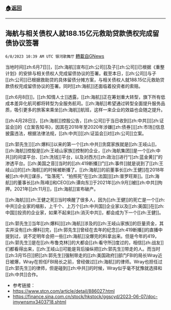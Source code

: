 ###  [:house:返回](README.md)
---


## 海航与相关债权人就188.15亿元救助贷款债权完成留债协议签署
`6/8/2023 10:39 AM UTC 银河歌舞厅` [轉載自GNews](https://gnews.org/articles/1368120)

当地时间[[zh:6月7日]]，[[zh:海航]]宣布[[zh:公司]]及子[[zh:公司]]已根据《重整计划》的安排与相关债权人完成留债协议的签署。截至本日，[[zh:公司]]与子[[zh:公司]]已根据救助贷的具体留债分摊方案，与相关债权人就188.15亿元救助贷款债权完成留债协议的签署。同时[[zh:海航]]还面临着投资者的索赔。

[[zh:6月8日]]，[[zh:知情人士]]透露，[[zh:海航]]正在筹划重大转型，旗下所有低成本差异化航司都将转型为全服务航司。[[zh:海航]]希望通过转型全面提升服务品质，吸引更多的旅客来乘坐[[zh:海航]]航班，这样一来企业的效益也会随之提升。

[[zh:4月28日]]，[[zh:海航]]控股公告，[[zh:公司]]于当日收到[[zh:中共]][[zh:证监会]]的《立案告知书》，因其在2018年至2020年涉嫌[[zh:债券]][[zh:市场]]信息披露违法，根据法律法规，[[zh:中共]][[zh:证监会]]对[[zh:公司]]立案。

[[zh:郭先生]][[zh:爆料]]以来的第一个[[zh:中共]]贪腐家族就是[[zh:王岐山]]，[[zh:海航]]控股是[[zh:王岐山家族]]控制的企业，[[zh:海航集团]]是一个[[zh:中共]]的间谍平台、[[zh:洗钱]]平台，以及对西方[[zh:政治]]进行“[[zh:蓝金黄]]”的渗透平台。[[zh:美国之音]]当时的[[zh:419断播]]门[[zh:事件]]就是说到了[[zh:王岐山]]的[[zh:海航]]的时候被断播了。[[zh:海航]]的前董事长[[zh:王健]]在2018年被[[zh:中共]]谋杀，“坠落死”、“拍照死”在[[zh:法国]][[zh:普罗旺斯]]。[[zh:海航]]的董事长[[zh:陈峰]]和CEO[[zh:谭向东]]于2021年[[zh:9月]]被[[zh:中共]]拘押。2021年[[zh:11月]]，[[zh:海航]]宣布破产。

[[zh:海航]][[zh:王健之死]]当时唤醒了很多人，因为[[zh:王健]]的死亡是一个[[zh:中共]]企业家的缩影，上千个、上万个[[zh:中共国]]企业家以及[[zh:美国]]在[[zh:中国]]投资的企业家，如果不起来[[zh:消灭中共]]，都会成为下一个[[zh:王健]]。

[[zh:郭先生]]当年[[zh:爆料]][[zh:海航]]涉及的[[zh:王岐山家族]]的巨量资金，其实并没有[[zh:爆料]]完，[[zh:郭先生]]曾经在去年的纪念[[zh:419断播]]的直播中提到过，说不定明年会把一些[[zh:海航]]没爆完的料拿出来。但是今年的419，[[zh:郭先生]]是在[[zh:布鲁克林]]的大都会[[zh:看守所]]度过的，相信[[zh:战友]]们都看得出来，[[zh:王岐山]]可能是背后操纵把[[zh:郭先生]]带走的人。而当时[[zh:3月15日]]把[[zh:郭先生]]强制带走的[[zh:美国政府]]部门FBI的局长Wray近日被爆，Wray在担任FBI局长之前，曾经做过[[zh:海航]]的律师。Wray也担任过[[zh:郭先生]]的律师，但是碰到[[zh:中共]]的时候，Wray似乎毫不犹豫就选择和[[zh:中共]]合作。

* 参考链接：
* <https://www.stcn.com/article/detail/886027.html>
* <https://finance.sina.com.cn/stock/hkstock/ggscyd/2023-06-07/doc-imywnsmx3403718.shtml>
